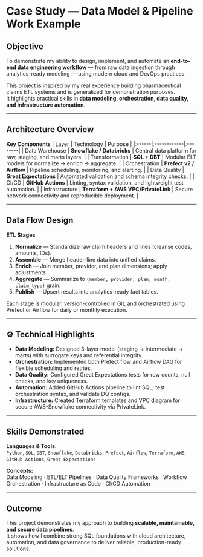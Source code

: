 # Case Study — Data Model & Pipeline Work Example

## Objective
To demonstrate my ability to design, implement, and automate an **end-to-end data engineering workflow** — from raw data ingestion through analytics-ready modeling — using modern cloud and DevOps practices.

This project is inspired by my real experience building pharmaceutical claims ETL systems and is generalized for demonstration purposes.  
It highlights practical skills in **data modeling, orchestration, data quality, and infrastructure automation**.

---

## Architecture Overview

**Key Components**
| Layer | Technology | Purpose |
|:------|:------------|:--------|
| Data Warehouse | **Snowflake / Databricks** | Central data platform for raw, staging, and marts layers. |
| Transformation | **SQL + DBT** | Modular ELT models for normalize → enrich → aggregate. |
| Orchestration | **Prefect v2 / Airflow** | Pipeline scheduling, monitoring, and alerting. |
| Data Quality | **Great Expectations** | Automated validation and schema integrity checks. |
| CI/CD | **GitHub Actions** | Linting, syntax validation, and lightweight test automation. |
| Infrastructure | **Terraform + AWS VPC/PrivateLink** | Secure network connectivity and reproducible deployment. |

---

## Data Flow Design

**ETL Stages**
1. **Normalize** — Standardize raw claim headers and lines (cleanse codes, amounts, IDs).  
2. **Assemble** — Merge header-line data into unified claims.  
3. **Enrich** — Join member, provider, and plan dimensions; apply adjustments.  
4. **Aggregate** — Summarize to `(member, provider, plan, month, claim_type)` grain.  
5. **Publish** — Upsert results into analytics-ready fact tables.

Each stage is modular, version-controlled in Git, and orchestrated using Prefect or Airflow for daily or monthly execution.

---

## ⚙️ Technical Highlights

- **Data Modeling:** Designed 3-layer model (staging → intermediate → marts) with surrogate keys and referential integrity.  
- **Orchestration:** Implemented both Prefect flow and Airflow DAG for flexible scheduling and retries.  
- **Data Quality:** Configured Great Expectations tests for row counts, null checks, and key uniqueness.  
- **Automation:** Added GitHub Actions pipeline to lint SQL, test orchestration syntax, and validate DQ configs.  
- **Infrastructure:** Created Terraform templates and VPC diagram for secure AWS-Snowflake connectivity via PrivateLink.  

---

## Skills Demonstrated
**Languages & Tools:**  
`Python`, `SQL`, `DBT`, `Snowflake`, `Databricks`, `Prefect`, `Airflow`, `Terraform`, `AWS`, `GitHub Actions`, `Great Expectations`

**Concepts:**  
Data Modeling · ETL/ELT Pipelines · Data Quality Frameworks · Workflow Orchestration · Infrastructure as Code · CI/CD Automation

---

## Outcome
This project demonstrates my approach to building **scalable, maintainable, and secure data pipelines**.  
It shows how I combine strong SQL foundations with cloud architecture, automation, and data governance to deliver reliable, production-ready solutions.